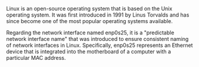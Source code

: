 Linux is an open-source operating system that is based on the Unix operating system. It was first introduced in 1991 by Linus Torvalds and has since become one of the most popular operating systems available.

Regarding the network interface named enp0s25, it is a "predictable network interface name" that was introduced to ensure consistent naming of network interfaces in Linux. Specifically, enp0s25 represents an Ethernet device that is integrated into the motherboard of a computer with a particular MAC address.

